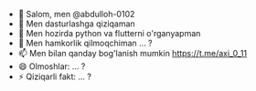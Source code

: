 - 👋 Salom, men @abdulloh-0102
- 👀 Men dasturlashga qiziqaman
- 🌱 Men hozirda python va flutterni o'rganyapman
- 💞️ Men hamkorlik qilmoqchiman ... ?
- 📫 Men bilan qanday bog'lanish mumkin https://t.me/axi_0_11
- 😄 Olmoshlar: ... ?
- ⚡ Qiziqarli fakt: ... ?
<!---
abdulloh-0102/abdulloh-0102 is a ✨ special ✨ repository because its `README.md` (this file) appears on your GitHub profile.
You can click the Preview link to take a look at your changes.
--->
